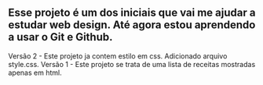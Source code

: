 Esse projeto é um dos iniciais que vai me ajudar a estudar web design. 
Até agora estou aprendendo a usar o Git e Github.
-

Versão 2 - Este projeto ja contem estilo em css. Adicionado arquivo style.css.
Versão 1 - Este projeto se trata de uma lista de receitas mostradas apenas em html.
